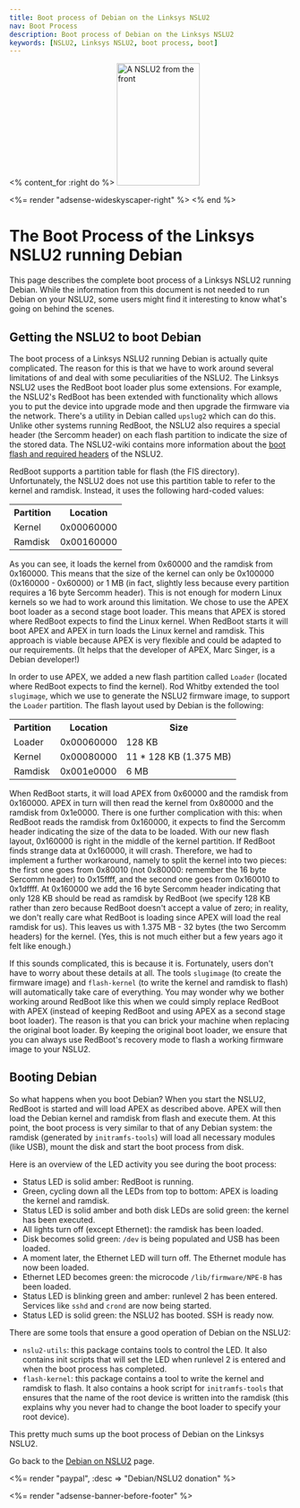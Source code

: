 ```yaml
---
title: Boot process of Debian on the Linksys NSLU2
nav: Boot Process
description: Boot process of Debian on the Linksys NSLU2
keywords: [NSLU2, Linksys NSLU2, boot process, boot]
---
```


<% content_for :right do %>
<img src = "../images/r_nslu2_front.jpg" class="border" alt="A NSLU2 from the front" width="148" height="218" />

<%= render "adsense-wideskyscaper-right" %>
<% end %>

<h1>The Boot Process of the Linksys NSLU2 running Debian</h1>

This page describes the complete boot process of a Linksys NSLU2 running
Debian.  While the information from this document is not needed to run
Debian on your NSLU2, some users might find it interesting to know what's
going on behind the scenes.

<h2>Getting the NSLU2 to boot Debian</h2>

The boot process of a Linksys NSLU2 running Debian is actually quite
complicated.  The reason for this is that we have to work around several
limitations of and deal with some peculiarities of the NSLU2.  The Linksys
NSLU2 uses the RedBoot boot loader plus some extensions.  For example, the
NSLU2's RedBoot has been extended with functionality which allows you to
put the device into upgrade mode and then upgrade the firmware via the
network.  There's a utility in Debian called `upslug2` which can do this.
Unlike other systems running RedBoot, the NSLU2 also requires a special
header (the Sercomm header) on each flash partition to indicate the size of
the stored data.  The NSLU2-wiki contains more information about the <a
href = "http://www.nslu2-linux.org/wiki/Info/BootFlash">boot flash and
required headers</a> of the NSLU2.

RedBoot supports a partition table for flash (the FIS directory).
Unfortunately, the NSLU2 does not use this partition table to refer to the
kernel and ramdisk.  Instead, it uses the following hard-coded values:

<table>

<tr>
<th>Partition</th>
<th>Location</th>
</tr>

<tr>
<td>Kernel</td>
<td>0x00060000</td>
</tr>

<tr>
<td>Ramdisk</td>
<td>0x00160000</td>
</tr>

</table>

As you can see, it loads the kernel from 0x60000 and the ramdisk from
0x160000.  This means that the size of the kernel can only be 0x100000
(0x160000 - 0x60000) or 1 MB (in fact, slightly less because every
partition requires a 16 byte Sercomm header).  This is not enough for
modern Linux kernels so we had to work around this limitation.  We chose to
use the APEX boot loader as a second stage boot loader.  This means that
APEX is stored where RedBoot expects to find the Linux kernel.  When
RedBoot starts it will boot APEX and APEX in turn loads the Linux kernel
and ramdisk.  This approach is viable because APEX is very flexible and
could be adapted to our requirements.  (It helps that the developer of
APEX, Marc Singer, is a Debian developer!)

In order to use APEX, we added a new flash partition called `Loader`
(located where RedBoot expects to find the kernel).  Rod Whitby extended
the tool `slugimage`, which we use to generate the NSLU2 firmware image, to
support the `Loader` partition.  The flash layout used by Debian is the
following:

<table>

<tr>
<th>Partition</th>
<th>Location</th>
<th>Size</th>
</tr>

<tr>
<td>Loader</td>
<td>0x00060000</td>
<td>128 KB</td>
</tr>

<tr>
<td>Kernel</td>
<td>0x00080000</td>
<td>11 * 128 KB (1.375 MB)</td>
</tr>

<tr>
<td>Ramdisk</td>
<td>0x001e0000</td>
<td>6 MB</td>
</tr>

</table>

When RedBoot starts, it will load APEX from 0x60000 and the ramdisk from
0x160000.  APEX in turn will then read the kernel from 0x80000 and the
ramdisk from 0x1e0000.  There is one further complication with this: when
RedBoot reads the ramdisk from 0x160000, it expects to find the Sercomm
header indicating the size of the data to be loaded.  With our new flash
layout, 0x160000 is right in the middle of the kernel partition.  If
RedBoot finds strange data at 0x160000, it will crash.  Therefore, we had
to implement a further workaround, namely to split the kernel into two
pieces: the first one goes from 0x80010 (not 0x80000: remember the 16 byte
Sercomm header) to 0x15ffff, and the second one goes from 0x160010 to
0x1dffff.  At 0x160000 we add the 16 byte Sercomm header indicating that
only 128 KB should be read as ramdisk by RedBoot (we specify 128 KB rather
than zero because RedBoot doesn't accept a value of zero; in reality, we
don't really care what RedBoot is loading since APEX will load the real
ramdisk for us).  This leaves us with 1.375 MB - 32 bytes (the two Sercomm
headers) for the kernel.  (Yes, this is not much either but a few years ago
it felt like enough.)

If this sounds complicated, this is because it is.  Fortunately, users
don't have to worry about these details at all.  The tools `slugimage` (to
create the firmware image) and `flash-kernel` (to write the kernel and
ramdisk to flash) will automatically take care of everything.  You may
wonder why we bother working around RedBoot like this when we could simply
replace RedBoot with APEX (instead of keeping RedBoot and using APEX as a
second stage boot loader).  The reason is that you can brick your machine
when replacing the original boot loader.  By keeping the original boot
loader, we ensure that you can always use RedBoot's recovery mode to flash
a working firmware image to your NSLU2.

<h2>Booting Debian</h2>

So what happens when you boot Debian?  When you start the NSLU2, RedBoot is
started and will load APEX as described above.  APEX will then load the
Debian kernel and ramdisk from flash and execute them.  At this point, the
boot process is very similar to that of any Debian system: the ramdisk
(generated by `initramfs-tools`) will load all necessary modules (like
USB), mount the disk and start the boot process from disk.

Here is an overview of the LED activity you see during the boot process:

* Status LED is solid amber: RedBoot is running.
* Green, cycling down all the LEDs from top to bottom: APEX is loading the
kernel and ramdisk.
* Status LED is solid amber and both disk LEDs are solid green: the kernel
has been executed.
* All lights turn off (except Ethernet): the ramdisk has been loaded.
* Disk becomes solid green: `/dev` is being populated and USB has been
loaded.
* A moment later, the Ethernet LED will turn off.  The Ethernet module has
now been loaded.
* Ethernet LED becomes green: the microcode `/lib/firmware/NPE-B` has been
loaded.
* Status LED is blinking green and amber: runlevel 2 has been entered.
Services like `sshd` and `crond` are now being started.
* Status LED is solid green: the NSLU2 has booted.  SSH is ready now.

There are some tools that ensure a good operation of Debian on the NSLU2:

* `nslu2-utils`: this package contains tools to control the LED.  It also
contains init scripts that will set the LED when runlevel 2 is entered and
when the boot process has completed.
* `flash-kernel`: this package contains a tool to write the kernel and
ramdisk to flash.  It also contains a hook script for `initramfs-tools`
that ensures that the name of the root device is written into the ramdisk
(this explains why you never had to change the boot loader to specify your
root device).

This pretty much sums up the boot process of Debian on the Linksys NSLU2.

Go back to the <a href = "..">Debian on NSLU2</a> page.

<%= render "paypal", :desc => "Debian/NSLU2 donation" %>

<div class="bbf">
<%= render "adsense-banner-before-footer" %>
</div>

